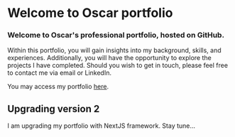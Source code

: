 # Welcome to Oscar portfolio

### Welcome to Oscar's professional portfolio, hosted on GitHub.

Within this portfolio, you will gain insights into my background, skills, and experiences. Additionally, you will have the opportunity to explore the projects I have completed. Should you wish to get in touch, please feel free to contact me via email or LinkedIn.

You may access my portfolio [here](https://uwerrrr.github.io/Oscar_Portfolio/).

## Upgrading version 2

I am upgrading my portfolio with NextJS framework. Stay tune...
